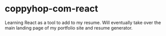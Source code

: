# coppyhop-com-react
Learning React as a tool to add to my resume. Will eventually take over the main 
landing page of my portfolio site and resume generator.
